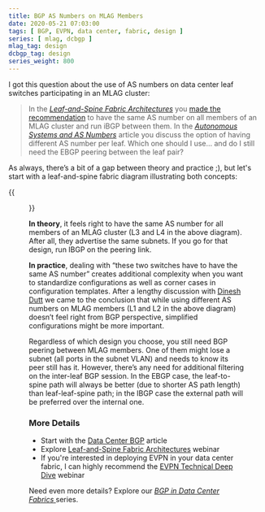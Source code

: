 ```yaml
---
title: BGP AS Numbers on MLAG Members
date: 2020-05-21 07:03:00
tags: [ BGP, EVPN, data center, fabric, design ]
series: [ mlag, dcbgp ]
mlag_tag: design
dcbgp_tag: design
series_weight: 800
---
```

I got this question about the use of AS numbers on data center leaf switches participating in an MLAG cluster:

> In the _[Leaf-and-Spine Fabric Architectures](https://www.ipspace.net/Leaf-and-Spine_Fabric_Architectures)_ you [made the recommendation](https://my.ipspace.net/bin/get/Clos/7.12%20-%20Routing%20Protocol%20Selection.mp4?doccode=Clos) to have the same AS number on all members of an MLAG cluster and run iBGP between them. In the _[Autonomous Systems and AS Numbers](https://www.ipspace.net/Data_Center_BGP/Autonomous_Systems_and_AS_Numbers)_ article you discuss the option of having different AS number per leaf. Which one should I use… and do I still need the EBGP peering between the leaf pair?

As always, there’s a bit of a gap between theory and practice ;), but let's start with a leaf-and-spine fabric diagram illustrating both concepts:
<!--more-->
{{<figure src="https://www.ipspace.net/wk/images/thumb/9/9c/Shared_versus_Unique_AS_Numbers.png/600px-Shared_versus_Unique_AS_Numbers.png" caption="Unique versus shared AS Numbers" >}}

**In theory**, it feels right to have the same AS number for all members of an MLAG cluster (L3 and L4 in the above diagram). After all, they advertise the same subnets. If you go for that design, run IBGP on the peering link.

**In practice**, dealing with “these two switches have to have the same AS number” creates additional complexity when you want to standardize configurations as well as corner cases in configuration templates. After a lengthy discussion with [Dinesh Dutt](https://www.ipspace.net/Author:Dinesh_Dutt) we came to the conclusion that while using different AS numbers on MLAG members (L1 and L2 in the above diagram) doesn’t feel right from BGP perspective, simplified configurations might be more important.

Regardless of which design you choose, you still need BGP peering between MLAG members. One of them might lose a subnet (all ports in the subnet VLAN) and needs to know its peer still has it. However, there’s any need for additional filtering on the inter-leaf BGP session. In the EBGP case, the leaf-to-spine path will always be better (due to shorter AS path length) than leaf-leaf-spine path; in the IBGP case the external path will be preferred over the internal one.

### More Details

* Start with the [Data Center BGP](https://www.ipspace.net/Data_Center_BGP/) article
* Explore [Leaf-and-Spine Fabric Architectures](https://www.ipspace.net/Leaf-and-Spine_Fabric_Architectures) webinar
* If you're interested in deploying EVPN in your data center fabric, I can highly recommend the [EVPN Technical Deep Dive](https://www.ipspace.net/EVPN_Technical_Deep_Dive) webinar

Need even more details? Explore our _[BGP in Data Center Fabrics ](/series/dcbgp.html)_ series.